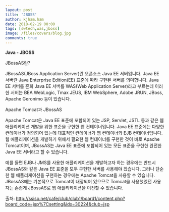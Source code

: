 ```yaml
---
layout: post
title: 'JBOSS'
author: kjham.ham
date: 2018-02-19 00:00
tags: [swtech,was,jboss]
image: /files/covers/blog.jpg
comments: true
---
```


**Java - JBOSS**

JBossAS란?

JBossAS(JBoss Application Server)란 오픈소스 Java EE 서버입니다. Java EE 서버란 Java Enterprise Edition(EE) 표준에 따라 구현된 서버를 의미합니다. Java EE 서버를 흔희 Java EE 서버를 WAS(Web Application Server)라고 부르는데 이러한 서버는 BEA WebLogic, Tmax JEUS, IBM WebSphere, Adobe JRUN, JBoss, Apache Geronimo 등이 있습니다.

Apache Tomcat과 JBossAS

Apache Tomcat은 Java EE 표준에 포함되어 있는 JSP, Servlet, JSTL 등과 같은 웹 애플리케이션 개발을 위한 표준을 구현한 웹 컨테이너입니다. Java EE 표준에는 다양한 컨테이너가 정의되어 있는데 대표적인 컨테이너가 웹 컨테이너와 EJB 컨테이너입니다. 웹 애플리케이션을 개발하기 위해서 필요한 웹 컨테이너를 구현한 것이 바로 Apache Tomcat이며, JBossAS는 Java EE 표준에 포함되어 있는 모든 표준을 구현한 완전한 Java EE 서버라고 할 수 있습니다. 

예를 들면 EJB나 JMS를 사용한 애플리케이션을 개발하고자 하는 경우에는 반드시 JBossAS와 같은 Java EE 표준을 모두 구현한 서버를 사용해야 겠습니다. 그러나 단순한 웹 애플리케이션을 구현하는 경우에는 Apache Tomcat을 사용할 수 있습니다. JBossAS에는 기본적으로 Tomcat이 내장되어 있으므로 Tomcat을 사용했었던 사용자는 손쉽게 JBossAS로 웹 애플리케이션을 이전할 수 있습니다.  

출처: http://ssiso.net/cafe/club/club1/board1/content.php?board_code=jsp%7Csetting&idx=30224&club=jsp




